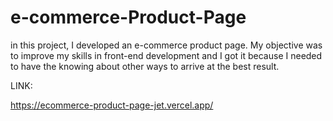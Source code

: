 # e-commerce-Product-Page
in this project, I developed an e-commerce product page. My objective was to improve my skills in front-end development and I got it because I needed to have the knowing about other ways to arrive at the best result.




LINK:

https://ecommerce-product-page-jet.vercel.app/
